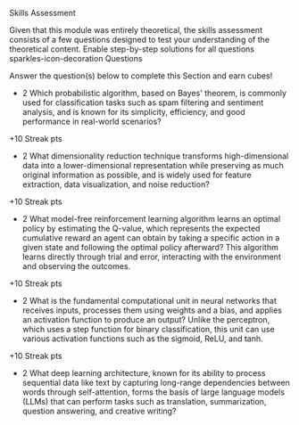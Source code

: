Skills Assessment

Given that this module was entirely theoretical, the skills assessment consists of a few questions designed to test your understanding of the theoretical content.
Enable step-by-step solutions for all questions
sparkles-icon-decoration
Questions

Answer the question(s) below to complete this Section and earn cubes!
+ 2 Which probabilistic algorithm, based on Bayes' theorem, is commonly used for classification tasks such as spam filtering and sentiment analysis, and is known for its simplicity, efficiency, and good performance in real-world scenarios?

+10 Streak pts
+ 2 What dimensionality reduction technique transforms high-dimensional data into a lower-dimensional representation while preserving as much original information as possible, and is widely used for feature extraction, data visualization, and noise reduction?

+10 Streak pts
+ 2 What model-free reinforcement learning algorithm learns an optimal policy by estimating the Q-value, which represents the expected cumulative reward an agent can obtain by taking a specific action in a given state and following the optimal policy afterward? This algorithm learns directly through trial and error, interacting with the environment and observing the outcomes.

+10 Streak pts
+ 2 What is the fundamental computational unit in neural networks that receives inputs, processes them using weights and a bias, and applies an activation function to produce an output? Unlike the perceptron, which uses a step function for binary classification, this unit can use various activation functions such as the sigmoid, ReLU, and tanh.

+10 Streak pts
+ 2 What deep learning architecture, known for its ability to process sequential data like text by capturing long-range dependencies between words through self-attention, forms the basis of large language models (LLMs) that can perform tasks such as translation, summarization, question answering, and creative writing? 
